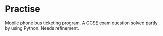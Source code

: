 Practise
========
Mobile phone bus ticketing program. A GCSE exam question solved partly by using Python. Needs refinement.

